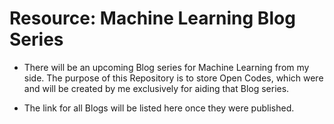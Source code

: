 # Resource: Machine Learning Blog Series

- There will be an upcoming Blog series for Machine Learning from my side. The purpose of this Repository is to store Open Codes, which were and will be created by me exclusively for aiding that Blog series. 

- The link for all Blogs will be listed here once they were published.
